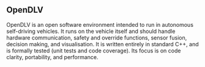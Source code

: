 ## OpenDLV

OpenDLV is an open software environment intended to run in autonomous
self-driving vehicles. It runs on the vehicle itself and should handle hardware
communication, safety and override functions, sensor fusion, decision making,
and visualisation. It is written entirely in standard C++, and is formally
tested (unit tests and code coverage). Its focus is on code clarity, portability,
and performance.

